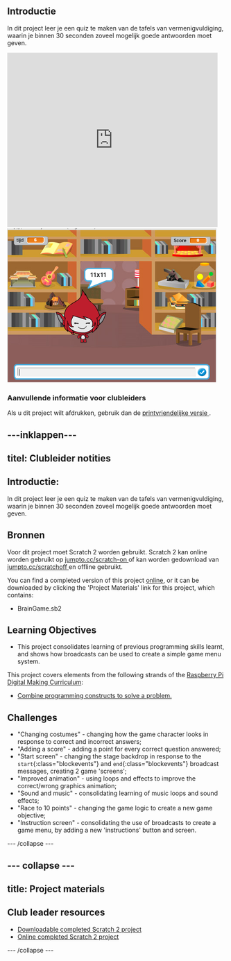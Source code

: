 ## Introductie

In dit project leer je een quiz te maken van de tafels van vermenigvuldiging, waarin je binnen 30 seconden zoveel mogelijk goede antwoorden moet geven.

<div class="scratch-preview">
  <iframe allowtransparency="true" width="485" height="402" src="https://scratch.mit.edu/projects/embed/42225768/?autostart=false" frameborder="0"></iframe>
  <img src="images/brain-final.png">
</div>

### Aanvullende informatie voor clubleiders

Als u dit project wilt afdrukken, gebruik dan de [ printvriendelijke versie ](https://projects.raspberrypi.org/en/projects/brain-game/print).

## \---inklappen\---

## titel: Clubleider notities

## Introductie:

In dit project leer je een quiz te maken van de tafels van vermenigvuldiging, waarin je binnen 30 seconden zoveel mogelijk goede antwoorden moet geven.

## Bronnen

Voor dit project moet Scratch 2 worden gebruikt. Scratch 2 kan online worden gebruikt op [ jumpto.cc/scratch-on ](http://jumpto.cc/scratch-on) of kan worden gedownload van [ jumpto.cc/scratchoff ](http://jumpto.cc/scratch-off) en offline gebruikt.

You can find a completed version of this project [online](http://scratch.mit.edu/projects/42225768/#editor), or it can be downloaded by clicking the 'Project Materials' link for this project, which contains:

* BrainGame.sb2

## Learning Objectives

* This project consolidates learning of previous programming skills learnt, and shows how broadcasts can be used to create a simple game menu system.

This project covers elements from the following strands of the [Raspberry Pi Digital Making Curriculum](http://rpf.io/curriculum):

* [Combine programming constructs to solve a problem.](https://www.raspberrypi.org/curriculum/programming/builder)

## Challenges

* "Changing costumes" - changing how the game character looks in response to correct and incorrect answers;
* "Adding a score" - adding a point for every correct question answered;
* "Start screen" - changing the stage backdrop in response to the `start`{:class="blockevents"} and `end`{:class="blockevents"} broadcast messages, creating 2 game 'screens';
* "Improved animation" - using loops and effects to improve the correct/wrong graphics animation;
* "Sound and music" - consolidating learning of music loops and sound effects;
* "Race to 10 points" - changing the game logic to create a new game objective;
* "Instruction screen" - consolidating the use of broadcasts to create a game menu, by adding a new 'instructions' button and screen.

\--- /collapse \---

## \--- collapse \---

## title: Project materials

## Club leader resources

* [Downloadable completed Scratch 2 project](resources/BrainGame.sb2)
* [Online completed Scratch 2 project](http://scratch.mit.edu/projects/42225768/#editor)

\--- /collapse \---